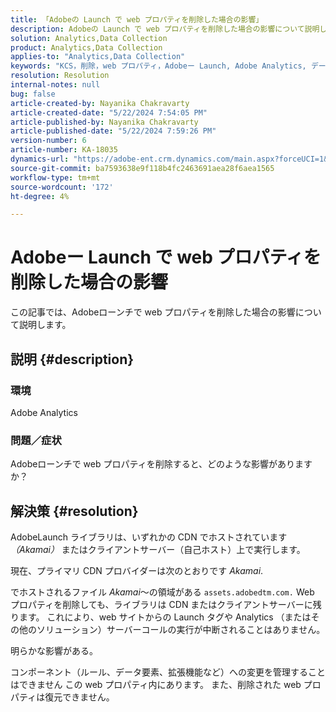 ```yaml
---
title: 「Adobeの Launch で web プロパティを削除した場合の影響」
description: Adobeの Launch で web プロパティを削除した場合の影響について説明します。
solution: Analytics,Data Collection
product: Analytics,Data Collection
applies-to: "Analytics,Data Collection"
keywords: "KCS，削除，web プロパティ，Adobeー Launch, Adobe Analytics, データ収集，FAQ"
resolution: Resolution
internal-notes: null
bug: false
article-created-by: Nayanika Chakravarty
article-created-date: "5/22/2024 7:54:05 PM"
article-published-by: Nayanika Chakravarty
article-published-date: "5/22/2024 7:59:26 PM"
version-number: 6
article-number: KA-18035
dynamics-url: "https://adobe-ent.crm.dynamics.com/main.aspx?forceUCI=1&pagetype=entityrecord&etn=knowledgearticle&id=f3389008-7518-ef11-9f8a-6045bd026dc7"
source-git-commit: ba7593638e9f118b4fc2463691aea28f6aea1565
workflow-type: tm+mt
source-wordcount: '172'
ht-degree: 4%

---
```


# Adobeー Launch で web プロパティを削除した場合の影響


この記事では、Adobeローンチで web プロパティを削除した場合の影響について説明します。

## 説明 {#description}


### <b>環境</b>

Adobe Analytics

### <b>問題／症状</b>

Adobeローンチで web プロパティを削除すると、どのような影響がありますか？


## 解決策 {#resolution}


AdobeLaunch ライブラリは、いずれかの CDN でホストされています *（Akamai）* またはクライアントサーバー（自己ホスト）上で実行します。

現在、プライマリ CDN プロバイダーは次のとおりです *Akamai*.

でホストされるファイル *Akamai*～の領域がある `assets.adobedtm.com.` Web プロパティを削除しても、ライブラリは CDN またはクライアントサーバーに残ります。 これにより、web サイトからの Launch タグや Analytics （またはその他のソリューション）サーバーコールの実行が中断されることはありません。

明らかな影響がある。

コンポーネント（ルール、データ要素、拡張機能など）への変更を管理することはできません この web プロパティ内にあります。 また、削除された web プロパティは復元できません。
